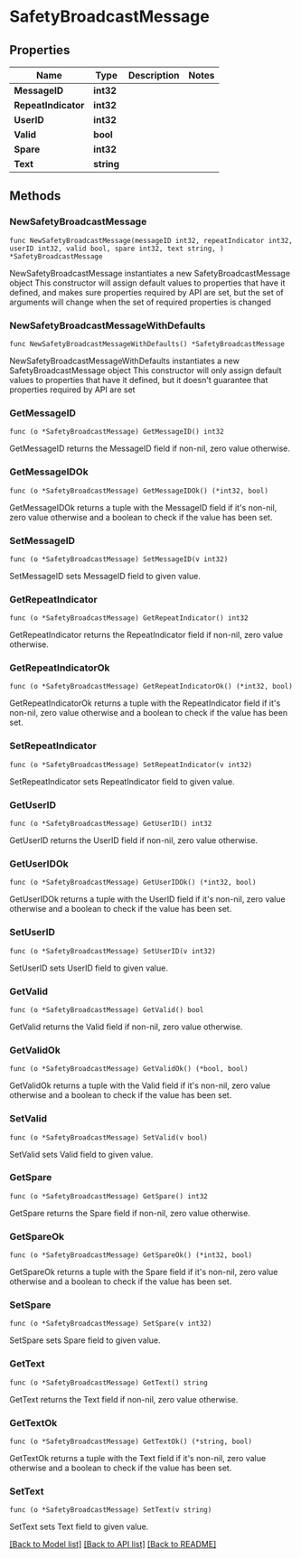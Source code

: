 # SafetyBroadcastMessage

## Properties

Name | Type | Description | Notes
------------ | ------------- | ------------- | -------------
**MessageID** | **int32** |  | 
**RepeatIndicator** | **int32** |  | 
**UserID** | **int32** |  | 
**Valid** | **bool** |  | 
**Spare** | **int32** |  | 
**Text** | **string** |  | 

## Methods

### NewSafetyBroadcastMessage

`func NewSafetyBroadcastMessage(messageID int32, repeatIndicator int32, userID int32, valid bool, spare int32, text string, ) *SafetyBroadcastMessage`

NewSafetyBroadcastMessage instantiates a new SafetyBroadcastMessage object
This constructor will assign default values to properties that have it defined,
and makes sure properties required by API are set, but the set of arguments
will change when the set of required properties is changed

### NewSafetyBroadcastMessageWithDefaults

`func NewSafetyBroadcastMessageWithDefaults() *SafetyBroadcastMessage`

NewSafetyBroadcastMessageWithDefaults instantiates a new SafetyBroadcastMessage object
This constructor will only assign default values to properties that have it defined,
but it doesn't guarantee that properties required by API are set

### GetMessageID

`func (o *SafetyBroadcastMessage) GetMessageID() int32`

GetMessageID returns the MessageID field if non-nil, zero value otherwise.

### GetMessageIDOk

`func (o *SafetyBroadcastMessage) GetMessageIDOk() (*int32, bool)`

GetMessageIDOk returns a tuple with the MessageID field if it's non-nil, zero value otherwise
and a boolean to check if the value has been set.

### SetMessageID

`func (o *SafetyBroadcastMessage) SetMessageID(v int32)`

SetMessageID sets MessageID field to given value.


### GetRepeatIndicator

`func (o *SafetyBroadcastMessage) GetRepeatIndicator() int32`

GetRepeatIndicator returns the RepeatIndicator field if non-nil, zero value otherwise.

### GetRepeatIndicatorOk

`func (o *SafetyBroadcastMessage) GetRepeatIndicatorOk() (*int32, bool)`

GetRepeatIndicatorOk returns a tuple with the RepeatIndicator field if it's non-nil, zero value otherwise
and a boolean to check if the value has been set.

### SetRepeatIndicator

`func (o *SafetyBroadcastMessage) SetRepeatIndicator(v int32)`

SetRepeatIndicator sets RepeatIndicator field to given value.


### GetUserID

`func (o *SafetyBroadcastMessage) GetUserID() int32`

GetUserID returns the UserID field if non-nil, zero value otherwise.

### GetUserIDOk

`func (o *SafetyBroadcastMessage) GetUserIDOk() (*int32, bool)`

GetUserIDOk returns a tuple with the UserID field if it's non-nil, zero value otherwise
and a boolean to check if the value has been set.

### SetUserID

`func (o *SafetyBroadcastMessage) SetUserID(v int32)`

SetUserID sets UserID field to given value.


### GetValid

`func (o *SafetyBroadcastMessage) GetValid() bool`

GetValid returns the Valid field if non-nil, zero value otherwise.

### GetValidOk

`func (o *SafetyBroadcastMessage) GetValidOk() (*bool, bool)`

GetValidOk returns a tuple with the Valid field if it's non-nil, zero value otherwise
and a boolean to check if the value has been set.

### SetValid

`func (o *SafetyBroadcastMessage) SetValid(v bool)`

SetValid sets Valid field to given value.


### GetSpare

`func (o *SafetyBroadcastMessage) GetSpare() int32`

GetSpare returns the Spare field if non-nil, zero value otherwise.

### GetSpareOk

`func (o *SafetyBroadcastMessage) GetSpareOk() (*int32, bool)`

GetSpareOk returns a tuple with the Spare field if it's non-nil, zero value otherwise
and a boolean to check if the value has been set.

### SetSpare

`func (o *SafetyBroadcastMessage) SetSpare(v int32)`

SetSpare sets Spare field to given value.


### GetText

`func (o *SafetyBroadcastMessage) GetText() string`

GetText returns the Text field if non-nil, zero value otherwise.

### GetTextOk

`func (o *SafetyBroadcastMessage) GetTextOk() (*string, bool)`

GetTextOk returns a tuple with the Text field if it's non-nil, zero value otherwise
and a boolean to check if the value has been set.

### SetText

`func (o *SafetyBroadcastMessage) SetText(v string)`

SetText sets Text field to given value.



[[Back to Model list]](../README.md#documentation-for-models) [[Back to API list]](../README.md#documentation-for-api-endpoints) [[Back to README]](../README.md)


